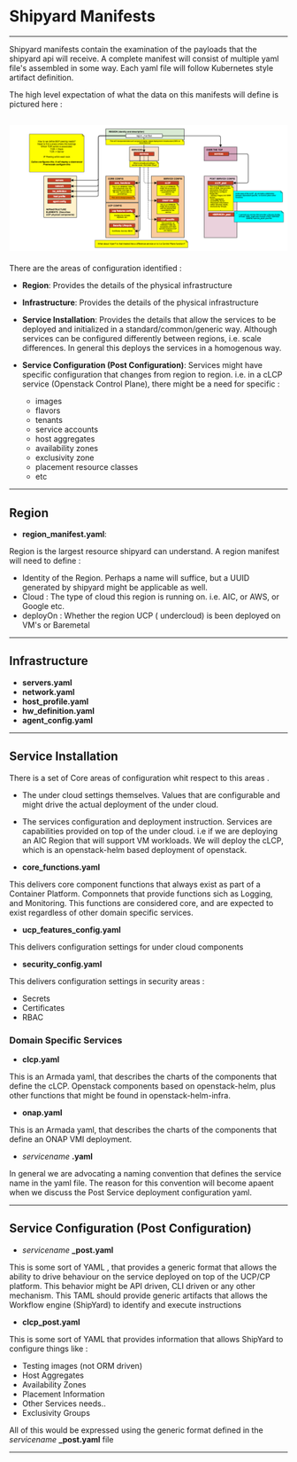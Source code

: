 # Shipyard Manifests

----

Shipyard manifests contain the examination of the payloads that the shipyard api will receive.
A complete manifest will consist of multiple yaml file's assembled in some way. Each yaml file will follow
Kubernetes style artifact definition.

The high level expectation of what the data on this manifests will define is pictured here :

![](/examples/manifests/manifest_hierarchy.png)
----

There are the  areas of configuration identified :

- **Region**: Provides the details of the physical infrastructure

- **Infrastructure**: Provides the details of the physical infrastructure
	
- **Service Installation**: Provides the details that allow the services to be deployed and initialized in a standard/common/generic way.
	Although services can be configured differently between regions, i.e. scale differences. In general this deploys the
	services in a homogenous way.

- **Service Configuration (Post Configuration)**:	Services might have specific configuration that changes from region to region. i.e. in a cLCP service (Openstack Control Plane), there
	might be a need for specific :
	 - images
	 - flavors 
	 - tenants
	 - service accounts
	 - host aggregates
	 - availability zones
	 - exclusivity zone
	 - placement resource classes
	 - etc

----

## Region

- **region_manifest.yaml**:

Region is the largest resource shipyard can understand.
A region manifest will need to define :

- Identity of the Region. Perhaps a name will suffice, but a UUID generated by shipyard might be applicable as well.
- Cloud : The type of cloud this region is running on. i.e. AIC, or AWS, or Google etc.
- deployOn : Whether the region UCP ( undercloud) is been deployed on VM's or Baremetal

----
## Infrastructure

- **servers.yaml**
- **network.yaml**
- **host_profile.yaml**
- **hw_definition.yaml**
- **agent_config.yaml**

----
## Service Installation

There is a set of Core areas of configuration whit respect to this areas .
- The under cloud settings themselves. Values that are configurable and might drive the actual deployment of the under cloud.
- The services configuration and deployment instruction. Services are capabilities provided on top of the under cloud. i.e if we are deploying an AIC Region that will support VM workloads. We will deploy the cLCP, which is an openstack-helm based deployment of openstack.


- **core_functions.yaml**

This delivers core component functions that always exist as part of a Container Platform. Componnets that provide functions sich as Logging, and Monitoring. This functions are considered core, and are expected to exist regardless of other domain specific services.

- **ucp_features_config.yaml**

This delivers configuration settings for under cloud components

- **security_config.yaml**

This delivers configuration settings in security areas :
- Secrets
- Certificates
- RBAC

### Domain Specific Services

- **clcp.yaml**

This is an Armada yaml, that describes the charts of the components that define the cLCP. Openstack components based on openstack-helm, plus other functions that might be found in openstack-helm-infra. 

- **onap.yaml**

This is an Armada yaml, that describes the charts of the components that define an ONAP VMI deployment.

- *servicename* **.yaml**

In general we are advocating a naming convention that defines the service name in the yaml file.  The reason for this convention will become apaent when we discuss the Post Service deployment configuration yaml.

----
## Service Configuration (Post Configuration)

- *servicename* **_post.yaml**

This is some sort of YAML , that provides a generic format that allows the ability to drive behaviour on the service deployed on top of the UCP/CP platform.
This behavior might be API driven, CLI driven or any other mechanism. This TAML should provide generic artifacts that allows the Workflow engine (ShipYard) to identify and execute instructions

- **clcp_post.yaml**

This is some sort of YAML that provides information that allows ShipYard to configure things like :
- Testing images (not ORM driven)
- Host Aggregates
- Availability Zones
- Placement Information
- Other Services needs..
- Exclusivity Groups

All of this would be expressed using the generic format defined in the *servicename* **_post.yaml** file




----
